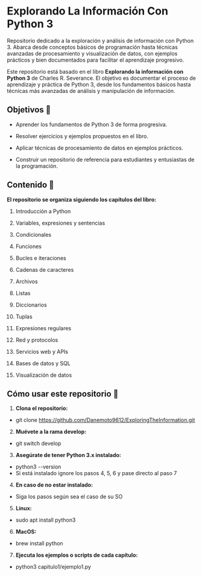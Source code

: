 # Explorando La Información Con Python 3
Repositorio dedicado a la exploración y análisis de información con Python 3. Abarca desde conceptos básicos de programación hasta técnicas avanzadas de procesamiento y visualización de datos, con ejemplos prácticos y bien documentados para facilitar el aprendizaje progresivo.

Este repositorio está basado en el libro **Explorando la información con Python 3** de Charles R. Severance. El objetivo es documentar el proceso de aprendizaje y práctica de Python 3, desde los fundamentos básicos hasta técnicas más avanzadas de análisis y manipulación de información.

## Objetivos 📘

- Aprender los fundamentos de Python 3 de forma progresiva.

- Resolver ejercicios y ejemplos propuestos en el libro.

- Aplicar técnicas de procesamiento de datos en ejemplos prácticos.

- Construir un repositorio de referencia para estudiantes y entusiastas de la programación.

## Contenido 📂

**El repositorio se organiza siguiendo los capítulos del libro:**

1. Introducción a Python

2. Variables, expresiones y sentencias

3. Condicionales

4. Funciones

5. Bucles e iteraciones

6. Cadenas de caracteres

7. Archivos

8. Listas

9. Diccionarios

10. Tuplas

11. Expresiones regulares

12. Red y protocolos

13. Servicios web y APIs

14. Bases de datos y SQL

15. Visualización de datos

## Cómo usar este repositorio 🚀
1. **Clona el repositorio:**
- git clone https://github.com/Danemoto9612/ExploringTheInformation.git
2. **Muévete a la rama develop:**
- git switch develop
3. **Asegúrate de tener Python 3.x instalado:**
- python3 --version
- Si está instalado ignore los pasos 4, 5, 6 y pase directo al paso 7
4. **En caso de no estar instalado:**
- Siga los pasos según sea el caso de su SO
5. **Linux:**
- sudo apt install python3
6. **MacOS:**
- brew install python
7. **Ejecuta los ejemplos o scripts de cada capítulo:**
- python3 capitulo1/ejemplo1.py
